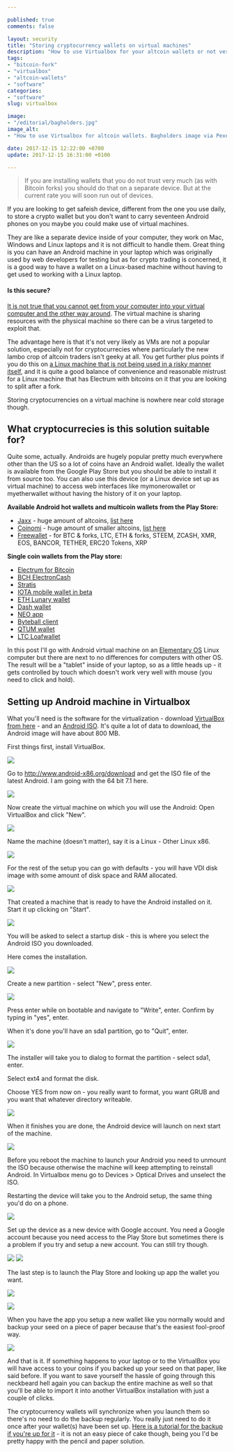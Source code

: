 ```yaml
---

published: true
comments: false

layout: security
title: "Storing cryptocurrency wallets on virtual machines"
description: "How to use Virtualbox for your altcoin wallets or not very much trusted wallets storing forked coins."
tags:
- "bitcoin-fork"
- "virtualbox"
- "altcoin-wallets"
- "software"
categories:
- "software"
slug: virtualbox

image:
- "/editorial/bagholders.jpg"
image_alt:
- "How to use Virtualbox for altcoin wallets. Bagholders image via Pexels."

date: 2017-12-15 12:22:00 +0700
update: 2017-12-15 16:31:00 +0100

---
```


> If you are installing wallets that you do not trust very much (as with Bitcoin forks) you should do that on a separate device. But at the current rate you will soon run out of devices.

If you are looking to get safeish device, different from the one you use daily, to store a crypto wallet but you don't want to carry seventeen Android phones on you maybe you could make use of virtual machines.

They are like a separate device inside of your computer, they work on Mac, Windows and Linux laptops and it is not difficult to handle them. Great thing is you can have an Android machine in your laptop which was originally used by web developers for testing but as for crypto trading is concerned, it is a good way to have a wallet on a Linux-based machine without having to get used to working with a Linux laptop.

#### Is this secure?

[It is not true that you cannot get from your computer into your virtual computer and the other way around](https://security.stackexchange.com/questions/3056/how-secure-are-virtual-machines-really-false-sense-of-security). The virtual machine is sharing resources with the physical machine so there can be a virus targeted to exploit that.

The advantage here is that it's not very likely as VMs are not a popular solution, especially not for cryptocurrecies where particularly the new lambo crop of altcoin traders isn't geeky at all. You get further plus points if you do this on <a class="internal" href="/security/device-management">a Linux machine that is not being used in a risky manner itself</a>, and it is quite a good balance of convenience and reasonable mistrust for a Linux  machine that has Electrum with bitcoins on it that you are looking to split after a fork.

Storing cryptocurrencies on a virtual machine is nowhere near cold storage though.

## What cryptocurrecies is this solution suitable for?

Quite some, actually. Androids are hugely popular pretty much everywhere other than the US so a lot of coins have an Android wallet. Ideally the wallet is available from the Google Play Store but you should be able to install it from source too. You can also use this device (or a Linux device set up as virtual machine) to access web interfaces like mymonerowallet or myetherwallet without having the history of it on your laptop.

**Available Android hot wallets and multicoin wallets from the Play Store:**

* [Jaxx](https://play.google.com/store/apps/details?id=com.kryptokit.jaxx&hl=en) - huge amount of altcoins, [list here](https://decentral.zendesk.com/hc/en-us/articles/218373867-Which-tokens-does-Jaxx-support-)
* [Coinomi](https://play.google.com/store/apps/details?id=com.coinomi.wallet&hl=en) - huge amount of smaller altcoins, [list here](https://coinomi.com/#supported-coins)
* [Freewallet](https://play.google.com/store/apps/details?id=ltcc.org.freewallet.app) - for BTC & forks, LTC, ETH & forks, STEEM, ZCASH, XMR, EOS, BANCOR, TETHER, ERC20 Tokens, XRP

**Single coin wallets from the Play store:**

* [Electrum for Bitcoin](https://play.google.com/store/apps/details?id=org.electrum.electrum)
* [BCH ElectronCash](https://play.google.com/store/apps/details?id=org.electroncash.electroncash&hl=en)
* [Stratis](https://play.google.com/store/apps/details?id=com.stratis.live)
* [IOTA mobile wallet in beta](https://play.google.com/store/apps/details?id=org.iota.wallet)
* [ETH Lunary wallet](https://play.google.com/store/apps/details?id=com.rehanced.lunary)
* [Dash wallet](https://play.google.com/store/apps/details?id=hashengineering.darkcoin.wallet)
* [NEO app](https://play.google.com/store/apps/details?id=neo.app)
* [Byteball client](https://play.google.com/store/apps/details?id=org.byteball.wallet)
* [QTUM wallet](https://play.google.com/store/apps/details?id=org.qtum.wallet)
* [LTC Loafwallet](https://play.google.com/store/apps/details?id=com.loafwallet)


In this post I'll go with Android virtual machine on an [Elementary OS](https://elementary.io/) Linux computer but there are next to no differences for computers with other OS. The result will be a "tablet" inside of your laptop, so as a little heads up - it gets controlled by touch which doesn't work very well with mouse (you need to click and hold).


## Setting up Android machine in Virtualbox

What you'll need is the software for the virtualization - download [VirtualBox from here](https://www.virtualbox.org/wiki/Downloads) - and an [Android ISO](http://www.android-x86.org/download). It's quite a lot of data to download, the Android image will have about 800 MB.

First things first, install VirtualBox.

![](/sec/virtualbox-setup/1androidiso.jpeg)

Go to http://www.android-x86.org/download and get the ISO file of the latest Android. I am going with the 64 bit 7.1 here.

![](/sec/virtualbox-setup/2virtualbox.jpeg)

Now create the virtual machine on which you will use the Android: Open VirtualBox and click "New".

![](/sec/virtualbox-setup/3.jpeg)

Name the machine (doesn't matter), say it is a Linux - Other Linux x86.

![](/sec/virtualbox-setup/4.jpeg)

For the rest of the setup you can go with defaults - you will have VDI disk image with some amount of disk space and RAM allocated.

![](/sec/virtualbox-setup/5.jpeg)

That created a machine that is ready to have the Android installed on it. Start it up clicking on "Start".

![](/sec/virtualbox-setup/6.jpeg)

You will be asked to select a startup disk - this is where you select the Android ISO you downloaded.

Here comes the installation.

![](/sec/virtualbox-setup/7.jpeg)

Create a new partition - select "New", press enter.

![](/sec/virtualbox-setup/8.jpeg)

Press enter while on bootable and navigate to "Write", enter. Confirm by typing in "yes", enter.

When it's done you'll have an sda1 partition, go to "Quit", enter.

![](/sec/virtualbox-setup/8i.jpeg)

The installer will take you to dialog to format the partition - select sda1, enter.

Select ext4 and format the disk.

Choose YES from now on - you really want to format, you want GRUB and you want that whatever directory writeable.


![](/sec/virtualbox-setup/9.jpeg)

When it finishes you are done, the Android device will launch on next start of the machine.

![](/sec/virtualbox-setup/10unmount.jpeg)

Before you reboot the machine to launch your Android you need to unmount the ISO because otherwise the machine will keep attempting to reinstall Android. In Virtualbox menu go to Devices > Optical Drives and unselect the ISO.

Restarting the device will take you to the Android setup, the same thing you'd do on a phone.

![](/sec/virtualbox-setup/11.jpeg)

Set up the device as a new device with Google account. You need a Google account because you need access to the Play Store but sometimes there is a problem if you try and setup a new account. You can still try though.

![](/sec/virtualbox-setup/12.jpeg)
![](/sec/virtualbox-setup/13.jpeg)

The last step is to launch the Play Store and looking up app the wallet you want.

![](/sec/virtualbox-setup/15play.jpeg)

![](/sec/virtualbox-setup/15.jpeg)

When you have the app you setup a new wallet like you normally would and backup your seed on a piece of paper because that's the easiest fool-proof way.

![](/sec/virtualbox-setup/16voila.jpeg)

And that is it. If something happens to your laptop or to the VirtualBox you will have access to your coins if you backed up your seed on that paper, like said before. If you want to save yourself the hassle of going through this neckbeard hell again you can backup the entire machine as well so that you'll be able to import it into another VirtualBox installation with just a couple of clicks.

The cryptocurrency wallets will synchronize when you launch them so there's no need to do the backup regularly. You really just need to do it once after your wallet(s) have been set up. [Here is a tutorial for the backup if you're up for it](https://www.howtogeek.com/howto/36870/how-to-backup-and-move-virtualbox-machines/) - it is not an easy piece of cake though, being you I'd be pretty happy with the pencil and paper solution.
